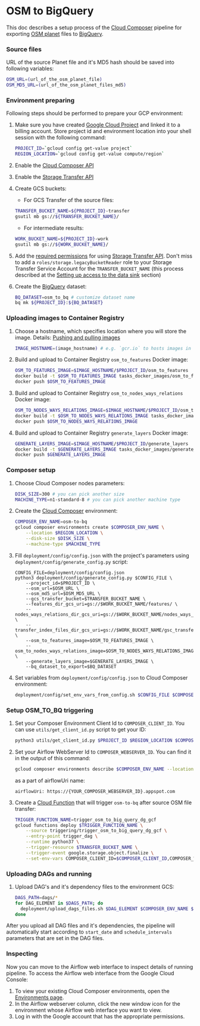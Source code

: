 # OSM to BigQuery 

This doc describes a setup process of the [Cloud Composer](https://cloud.google.com/composer) pipeline 
for exporting [OSM planet](https://planet.openstreetmap.org/) files to [BigQuery](https://cloud.google.com/bigquery).

### Source files
URL of the source Planet file and it's MD5 hash should be saved into following variables:
```bash
OSM_URL=(url_of_the_osm_planet_file)
OSM_MD5_URL=(url_of_the_osm_planet_files_md5)
```

### Environment preparing
Following steps should be performed to prepare your GCP environment: 
1. Make sure you have created [Google Cloud Project](https://console.cloud.google.com) and linked it to a billing account.
Store project id and environment location into your shell session with the following command: 
    ```bash
    PROJECT_ID=`gcloud config get-value project`
    REGION_LOCATION=`gcloud config get-value compute/region`
    ```
2. Enable the [Cloud Composer API](https://console.cloud.google.com/apis/library/composer.googleapis.com) 
3. Enable the [Storage Transfer API](https://console.cloud.google.com/apis/library/storagetransfer.googleapis.com) 
4. Create GCS buckets:

    - For GCS Transfer of the source files:
    ```bash
    TRANSFER_BUCKET_NAME=${PROJECT_ID}-transfer
    gsutil mb gs://${TRANSFER_BUCKET_NAME}/
    ```
    - For intermediate results:
    ```bash
    WORK_BUCKET_NAME=${PROJECT_ID}-work
    gsutil mb gs://${WORK_BUCKET_NAME}/
    ```
5. Add the [required permissions](https://cloud.google.com/storage-transfer/docs/configure-access) 
for using [Storage Transfer API](https://console.cloud.google.com/apis/library/storagetransfer.googleapis.com). 
Don't miss to add a `roles/storage.legacyBucketReader` role to your Storage Transfer Service Account for the `TRANSFER_BUCKET_NAME` 
(this process described at the [Setting up access to the data sink](https://cloud.google.com/storage-transfer/docs/configure-access#sink) section)
6. Create the [BigQuery](https://cloud.google.com/bigquery) dataset:
    ```bash
    BQ_DATASET=osm_to_bq # customize dataset name
    bq mk ${PROJECT_ID}:${BQ_DATASET}
    ```
### Uploading images to Container Registry
1. Choose a hostname, which specifies location where you will store the image. Details: [Pushing and pulling images
](https://cloud.google.com/container-registry/docs/pushing-and-pulling)
    ```bash
    IMAGE_HOSTNAME=(image_hostname) # e.g. `gcr.io` to hosts images in data centers in the United States
    ```
2. Build and upload to Container Registry `osm_to_features` Docker image: 
    ```bash
    OSM_TO_FEATURES_IMAGE=$IMAGE_HOSTNAME/$PROJECT_ID/osm_to_features
    docker build -t $OSM_TO_FEATURES_IMAGE tasks_docker_images/osm_to_features/
    docker push $OSM_TO_FEATURES_IMAGE
    ```
3. Build and upload to Container Registry `osm_to_nodes_ways_relations` Docker image:
    ```bash
    OSM_TO_NODES_WAYS_RELATIONS_IMAGE=$IMAGE_HOSTNAME/$PROJECT_ID/osm_to_nodes_ways_relations
    docker build -t $OSM_TO_NODES_WAYS_RELATIONS_IMAGE tasks_docker_images/osm_to_nodes_ways_relations/
    docker push $OSM_TO_NODES_WAYS_RELATIONS_IMAGE
    ```
3. Build and upload to Container Registry `generate_layers` Docker image:
    ```bash
    GENERATE_LAYERS_IMAGE=$IMAGE_HOSTNAME/$PROJECT_ID/generate_layers
    docker build -t $GENERATE_LAYERS_IMAGE tasks_docker_images/generate_layers/
    docker push $GENERATE_LAYERS_IMAGE
    ```

### Composer setup
1. Choose Cloud Composer nodes parameters:
    ```bash
    DISK_SIZE=300 # you can pick another size 
    MACHINE_TYPE=n1-standard-8 # you can pick another machine type 
    ```
2. Create the [Cloud Composer](https://cloud.google.com/composer) environment:
    ```bash
    COMPOSER_ENV_NAME=osm-to-bq
    gcloud composer environments create $COMPOSER_ENV_NAME \
        --location $REGION_LOCATION \
        --disk-size $DISK_SIZE \
        --machine-type $MACHINE_TYPE
    ```
3. Fill `deployment/config/config.json` with the project's parameters using `deployment/config/generate_config.py` script:
    ```
    CONFIG_FILE=deployment/config/config.json
    python3 deployment/config/generate_config.py $CONFIG_FILE \
        --project_id=$PROJECT_ID \
        --osm_url=$OSM_URL \
        --osm_md5_url=$OSM_MD5_URL \
        --gcs_transfer_bucket=$TRANSFER_BUCKET_NAME \
        --features_dir_gcs_uri=gs://$WORK_BUCKET_NAME/features/ \
        --nodes_ways_relations_dir_gcs_uri=gs://$WORK_BUCKET_NAME/nodes_ways_relations/ \
        --transfer_index_files_dir_gcs_uri=gs://$WORK_BUCKET_NAME/gsc_transfer_index/ \
        --osm_to_features_image=$OSM_TO_FEATURES_IMAGE \
        --osm_to_nodes_ways_relations_image=$OSM_TO_NODES_WAYS_RELATIONS_IMAGE \
        --generate_layers_image=$GENERATE_LAYERS_IMAGE \
        --bq_dataset_to_export=$BQ_DATASET
    ```
4. Set variables from `deployment/config/config.json` to Cloud Composer environment:
    ```bash
    deployment/config/set_env_vars_from_config.sh $CONFIG_FILE $COMPOSER_ENV_NAME $REGION_LOCATION   
    ```
### Setup OSM_TO_BQ triggering
1. Set your Composer Environment Client Id to `COMPOSER_CLIENT_ID`.
You can use `utils/get_client_id.py` script to get your ID:
    ```bash
    python3 utils/get_client_id.py $PROJECT_ID $REGION_LOCATION $COMPOSER_ENV_NAME
    ```
2. Set your Airflow WebServer Id to `COMPOSER_WEBSERVER_ID`. You can find it in the output of this command:
    ```bash
    gcloud composer environments describe $COMPOSER_ENV_NAME --location $REGION_LOCATION
    ```
   as a part of airflowUri name:
    ```
    airflowUri: https://{YOUR_COMPOSER_WEBSERVER_ID}.appspot.com
    ```
3. Create a [Cloud Function](https://cloud.google.com/functions) that will trigger `osm-to-bq` after source OSM file transfer:
    ```bash
    TRIGGER_FUNCTION_NAME=trigger_osm_to_big_query_dg_gcf
    gcloud functions deploy $TRIGGER_FUNCTION_NAME \
        --source triggering/trigger_osm_to_big_query_dg_gcf \
        --entry-point trigger_dag \
        --runtime python37 \
        --trigger-resource $TRANSFER_BUCKET_NAME \
        --trigger-event google.storage.object.finalize \
        --set-env-vars COMPOSER_CLIENT_ID=$COMPOSER_CLIENT_ID,COMPOSER_WEBSERVER_ID=$COMPOSER_WEBSERVER_ID
    ```

### Uploading DAGs and running
1. Upload DAG's and it's dependency files to the environment GCS:
    ```bash
    DAGS_PATH=dags/*
    for DAG_ELEMENT in $DAGS_PATH; do
      deployment/upload_dags_files.sh $DAG_ELEMENT $COMPOSER_ENV_NAME $REGION_LOCATION
    done  
    ```
After you upload all DAG files and it's dependencies, the pipeline will automatically start according to `start_date` and `schedule_intervals` parameters that are set in the DAG files.

### Inspecting
Now you can move to the Airflow web interface to inspect details of running pipeline.
To access the Airflow web interface from the Google Cloud Console:

1. To view your existing Cloud Composer environments, open the [Environments page](https://console.cloud.google.com/composer/environments).
2. In the Airflow webserver column, click the new window icon for the environment whose Airflow web interface you want to view.
3. Log in with the Google account that has the appropriate permissions.
